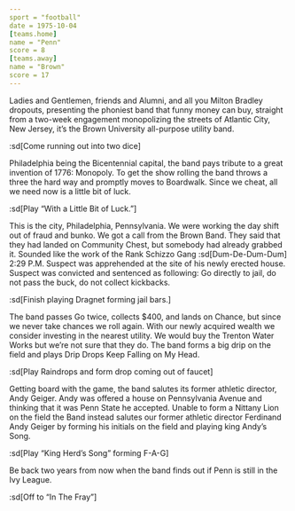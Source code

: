 ```yaml
---
sport = "football"
date = 1975-10-04
[teams.home]
name = "Penn"
score = 8
[teams.away]
name = "Brown"
score = 17
---
```


Ladies and Gentlemen, friends and Alumni, and all you Milton Bradley dropouts, presenting the phoniest band that funny money can buy, straight from a two-week engagement monopolizing the streets of Atlantic City, New Jersey, it’s the Brown University all-purpose utility band.

:sd[Come running out into two dice]

Philadelphia being the Bicentennial capital, the band pays tribute to a great invention of 1776: Monopoly. To get the show rolling the band throws a three the hard way and promptly moves to Boardwalk. Since we cheat, all we need now is a little bit of luck.

:sd[Play “With a Little Bit of Luck.”]

This is the city, Philadelphia, Pennsylvania. We were working the day shift out of fraud and bunko. We got a call from the Brown Band. They said that they had landed on Community Chest, but somebody had already grabbed it. Sounded like the work of the Rank Schizzo Gang :sd[Dum-De-Dum-Dum] 2:29 P.M. Suspect was apprehended at the site of his newly erected house. Suspect was convicted and sentenced as following: Go directly to jail, do not pass the buck, do not collect kickbacks.

:sd[Finish playing Dragnet forming jail bars.]

The band passes Go twice, collects $400, and lands on Chance, but since we never take chances we roll again. With our newly acquired wealth we consider investing in the nearest utility. We would buy the Trenton Water Works but we’re not sure that they do. The band forms a big drip on the field and plays Drip Drops Keep Falling on My Head.

:sd[Play Raindrops and form drop coming out of faucet]

Getting board with the game, the band salutes its former athletic director, Andy Geiger. Andy was offered a house on Pennsylvania Avenue and thinking that it was Penn State he accepted. Unable to form a Nittany Lion on the field the Band instead salutes our former athletic director Ferdinand Andy Geiger by forming his initials on the field and playing king Andy’s Song.

:sd[Play “King Herd’s Song” forming F-A-G]

Be back two years from now when the band finds out if Penn is still in the Ivy League.

:sd[Off to “In The Fray”]

